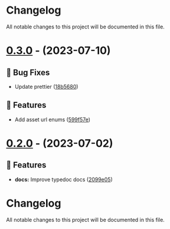 # Changelog

All notable changes to this project will be documented in this file.

# [0.3.0](https://github.com/sapphiredev/framework/compare/v0.2.0...v0.3.0) - (2023-07-10)

## 🐛 Bug Fixes

-   Update prettier ([18b5680](https://github.com/sapphiredev/framework/commit/18b5680d95c6920f0c2c628dea1dfca6c8613f18))

## 🚀 Features

-   Add asset url enums ([599f57e](https://github.com/sapphiredev/framework/commit/599f57e4506684562d4fe20d5fb8901074486e4a))

# [0.2.0](https://github.com/sapphiredev/framework/compare/v0.1.1...v0.2.0) - (2023-07-02)

## 🚀 Features

-   **docs:** Improve typedoc docs ([2099e05](https://github.com/sapphiredev/framework/commit/2099e059a66ca10309a8cd0252bad53e39b9e122))

# Changelog

All notable changes to this project will be documented in this file.
